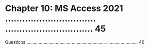 # Chapter 10: MS Access 2021 ................................ ............................... 45

Questions ................................ ................................ ......................... 46
